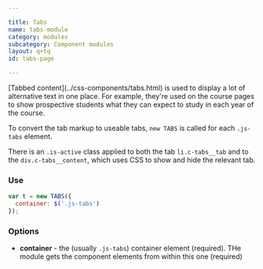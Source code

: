 ```yaml
---

title: Tabs
name: tabs-module
category: modules
subcategory: Component modules
layout: q+tq
id: tabs-page

---
```


<div class="lead"><p>[Tabbed content](../css-components/tabs.html) is used to display a lot of alternative text in one place. For example, they're used on the course pages to show prospective students what they can expect to study in each year of the course.</p></div>

To convert the tab markup to useable tabs, `new TABS` is called for each `.js-tabs` element.

There is an `.is-active` class applied to both the tab `li.c-tabs__tab` and to the `div.c-tabs__content`, which uses CSS to show and hide the relevant tab.

### Use

```javascript
var t = new TABS({
  container: $('.js-tabs')
});
```

### Options

 * **container** - the (usually `.js-tabs`) container element (required). THe module gets the component elements from within this one (required)

